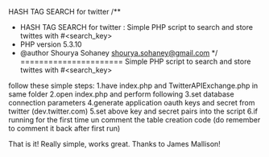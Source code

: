 HASH TAG SEARCH for twitter
 /**
 * HASH TAG SEARCH for twitter : Simple PHP script to search and store twittes with #<search_key>
 * PHP version 5.3.10
 * @author   Shourya Sohaney <shourya.sohaney@gmail.com>
 */
======================
Simple PHP script to search and store twittes with #<search_key>

follow these simple steps:
1.have index.php and TwitterAPIExchange.php in same folder
2.open index.php and perform following
3.set database connection parameters 
4.generate application oauth keys and secret from twitter (dev.twitter.com)
5.set above key and secret pairs into the script
6.if running for the first time un comment the table creation code (do remember to comment it back after first run)


That is it! Really simple, works great. Thanks to James Mallison!
